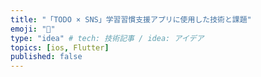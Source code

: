 ```yaml
---
title: "「TODO × SNS」学習習慣支援アプリに使用した技術と課題"
emoji: "📱"
type: "idea" # tech: 技術記事 / idea: アイデア
topics: [ios, Flutter]
published: false
---
```

